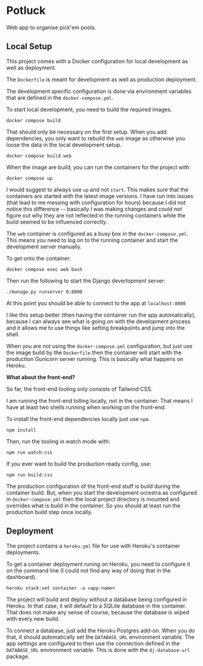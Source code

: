 # Potluck

Web app to organise pick'em pools.

## Local Setup

This project comes with a Docker configuration for local development as well as deployment.

The `Dockerfile` is meant for development as well as production deployment.

The development specific configuration is done via environment variables that are defined in the `docker-compose.yml`.

To start local development, you need to build the required images.

```console
docker compose build
```

That should only be necessary on the first setup.
When you add dependencies, you only want to rebuild the `web` image as otherwise you loose the data in the local development setup.

```console
docker compose build web
```

When the image are build, you can run the containers for the project with:

```console
docker compose up
```

I would suggest to always use `up` and not `start`.
This makes sure that the containers are started with the latest image versions.
I have run into issues (that lead to me messing with configuration for hours) because I did not notice this difference -- basically I was making changes and could not figure out why they are not reflected in the running containers while the build seemed to be influenced correctly.

The `web` container is configured as a busy box in the `docker-compose.yml`.
This means you need to log on to the running container and start the development server manually.

To get onto the container:

```console
docker compose exec web bash
```

Then run the following to start the Django deverlopment server:

```console
./manage.py runserver 0:8000
```

At this point you should be able to connect to the app at `localhost:8000`

I like this setup better (then having the container run the app automatically), because I can always see what is going on with the development process and it allows me to use things like setting breakpoints and jump into the shell.

When you are not using the `docker-compose.yml` configuration, but just use the image build by the `Dockerfile` then the container will start with the production Gunicorn server running.
This is basically what happens on Heroku.


**What about the front-end?**

So far, the front-end tooling only consists of Tailwind CSS.

I am running the front-end tolling locally, not in the container.
That means I have at least two shells running when working on the front-end.

To install the front-end dependencies locally just use `npm`.

```console
npm install
```

Then, run the tooling in watch mode with:

```console
npm run watch:css
```

If you ever want to build the production ready config, use:

```console
npm run build:css
```

The production configuration of the front-end stuff is build during the container build.
But, when you start the development orcestra as configured in `docker-compose.yml` then the local project directory is mounted and overrides what is build in the container.
So you should at least run the production build step once locally.

## Deployment

The project contains a `heroku.yml` file for use with Heroku's container deployments.

To get a container deployment runing on Heroku, you need to configure it on the command line (I could not find any way of doing that in the dashboard).

```console
heroku stack:set container -a <app-name>
```

The project will build and deploy without a database being configured in Heroku.
In that case, it will default to a SQLite database in the container.
That does not make any sense of course, because the database is wiped with every new build.

To connect a database, just add the Heroku Postgres add-on.
When you do that, it should automatically set the `DATABASE_URL` environment variable.
The app settings are configured to then use the connection defined in the `DATABASE_URL` environment variable.
This is done with the `dj-database-url` package.

